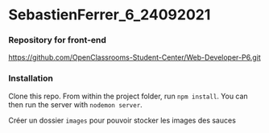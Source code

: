 # SebastienFerrer_6_24092021

### Repository for front-end ###
https://github.com/OpenClassrooms-Student-Center/Web-Developer-P6.git

### Installation ###
Clone this repo. From within the project folder, run `npm install`. You can then run the server with `nodemon server`.

Créer un dossier `images` pour pouvoir stocker les images des sauces
